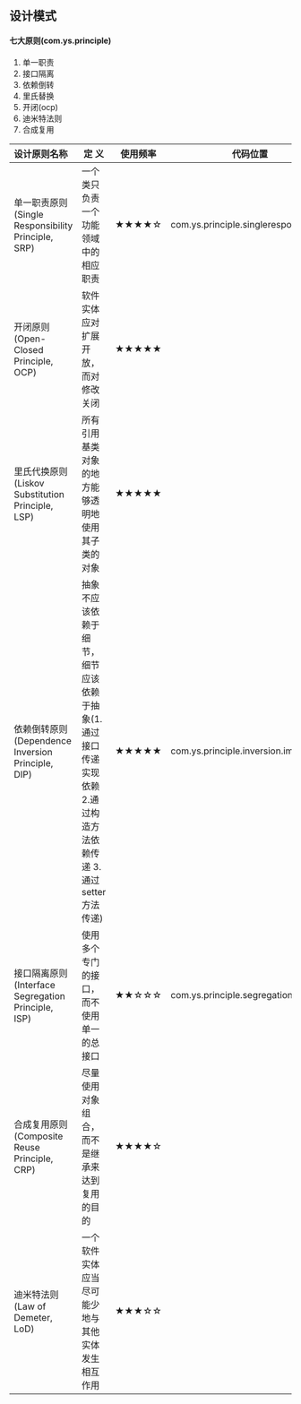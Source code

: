  

## 设计模式

#### 七大原则(com.ys.principle)

1. 单一职责
2. 接口隔离
3. 依赖倒转
4. 里氏替换
5. 开闭(ocp)
6. 迪米特法则
7. 合成复用

| 设计原则名称                                        | 定 义       | 使用频率                                 | 代码位置 |
| :-------------------------------------------------- | ------------------------------------------------ | -------- |------|
| 单一职责原则 (Single Responsibility Principle, SRP) | 一个类只负责一个功能领域中的相应职责             | ★★★★☆    | com.ys.principle.singleresponsibility |
| 开闭原则 (Open-Closed Principle, OCP)               | 软件实体应对扩展开放，而对修改关闭               | ★★★★★    |  |
| 里氏代换原则 (Liskov Substitution Principle, LSP)   | 所有引用基类对象的地方能够透明地使用其子类的对象 | ★★★★★    | |
| 依赖倒转原则 (Dependence Inversion Principle, DIP)  | 抽象不应该依赖于细节，细节应该依赖于抽象(1.通过接口传递实现依赖 2.通过构造方法依赖传递 3.通过setter方法传递) | ★★★★★    | com.ys.principle.inversion.improve |
| 接口隔离原则 (Interface Segregation Principle, ISP) | 使用多个专门的接口，而不使用单一的总接口         | ★★☆☆☆    | com.ys.principle.segregation.improve |
| 合成复用原则 (Composite Reuse Principle, CRP)       | 尽量使用对象组合，而不是继承来达到复用的目的     | ★★★★☆    | |
| 迪米特法则 (Law of Demeter, LoD)                    | 一个软件实体应当尽可能少地与其他实体发生相互作用 | ★★★☆☆    | |

















